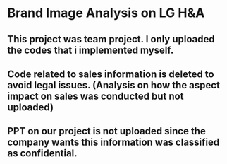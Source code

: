 # Brand Image Analysis on LG H&A
## This project was team project. I only uploaded the codes that i implemented myself.
## Code related to sales information is deleted to avoid legal issues. (Analysis on how the aspect impact on sales was conducted but not uploaded)
## PPT on our project is not uploaded since the company wants this information was classified as confidential.
